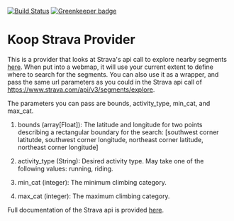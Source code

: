 [![Build Status](https://travis-ci.org/koopjs/koop-provider-Strava.svg?branch=master)](https://travis-ci.org/koopjs/koop-provider-Strava) [![Greenkeeper badge](https://badges.greenkeeper.io/koopjs/koop-provider-Strava.svg)](https://greenkeeper.io/)

# Koop Strava Provider

This is a provider that looks at Strava's api call to explore nearby segments [here](https://developers.strava.com/docs/reference/#api-Segments-exploreSegments). When put into a webmap, it will use your current extent to define where to search for the segments. You can also use it as a wrapper, and pass the same url parameters as you could in the Strava api call of https://www.strava.com/api/v3/segments/explore.

The parameters you can pass are bounds, activity_type, min_cat, and max_cat.

1. bounds (array[Float]): The latitude and longitude for two points describing a rectangular boundary for the search: [southwest corner latitutde, southwest corner longitude, northeast corner latitude, northeast corner longitude]

1. activity_type (String): Desired activity type. May take one of the following values: running, riding.

1. min_cat (integer): The minimum climbing category.

1. max_cat (integer): The maximum climbing category.

Full documentation of the Strava api is provided [here](https://developers.strava.com/docs/reference).
